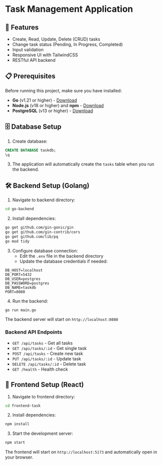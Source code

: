 # Task Management Application
## 🚀 Features

- Create, Read, Update, Delete (CRUD) tasks
- Change task status (Pending, In Progress, Completed)
- Input validation
- Responsive UI with TailwindCSS
- RESTful API backend

## 📋 Prerequisites

Before running this project, make sure you have installed:

- **Go** (v1.21 or higher) - [Download](https://golang.org/dl/)
- **Node.js** (v18 or higher) and **npm** - [Download](https://nodejs.org/)
- **PostgreSQL** (v13 or higher) - [Download](https://www.postgresql.org/download/)

## 🗄️ Database Setup

1. Create database:
```sql
CREATE DATABASE taskdb;
\q
```

3. The application will automatically create the `tasks` table when you run the backend.

## 🛠️ Backend Setup (Golang)

1. Navigate to backend directory:
```bash
cd go-backend
```

2. Install dependencies:
```bash
go get github.com/gin-gonic/gin
go get github.com/gin-contrib/cors
go get github.com/lib/pq
go mod tidy
```

3. Configure database connection:
   - Edit the `.env` file in the backend directory
   - Update the database credentials if needed:
```env
DB_HOST=localhost
DB_PORT=5432
DB_USER=postgres
DB_PASSWORD=postgres
DB_NAME=taskdb
PORT=8080
```

4. Run the backend:
```bash
go run main.go
```

The backend server will start on `http://localhost:8080`

### Backend API Endpoints

- `GET /api/tasks` - Get all tasks
- `GET /api/tasks/:id` - Get single task
- `POST /api/tasks` - Create new task
- `PUT /api/tasks/:id` - Update task
- `DELETE /api/tasks/:id` - Delete task
- `GET /health` - Health check

## 🎨 Frontend Setup (React)

1. Navigate to frontend directory:
```bash
cd frontend-task
```

2. Install dependencies:
```bash
npm install
```

3. Start the development server:
```bash
npm start
```

The frontend will start on `http://localhost:5173` and automatically open in your browser.
